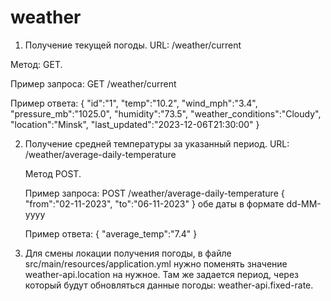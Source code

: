 # weather

1. Получение текущей погоды.
  URL: /weather/current
  
  Метод: GET.
  
  Пример запроса:
  GET /weather/current
  
  Пример ответа:
  {
    "id":"1",
    "temp":"10.2",
    "wind_mph":"3.4",
    "pressure_mb":"1025.0",
    "humidity":"73.5",
    "weather_conditions":"Cloudy",
    "location":"Minsk",
    "last_updated":"2023-12-06T21:30:00"
  }

2. Получение средней температуры за указанный период.
   URL: /weather/average-daily-temperature

   Метод POST.

   Пример запроса:
   POST /weather/average-daily-temperature
   {
     "from":"02-11-2023",
     "to":"06-11-2023" 
   }
   обе даты в формате dd-MM-yyyy

   Пример ответа:
   {
     "average_temp":"7.4"
   }

4. Для смены локации получения погоды, в файле src/main/resources/application.yml
   нужно поменять значение weather-api.location на нужное.
   Там же задается период, через который будут обновляться данные погоды: weather-api.fixed-rate.
   
